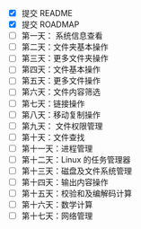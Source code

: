 - [x] 提交 README
- [x] 提交 ROADMAP
- [ ] 第一天： 系统信息查看
- [ ] 第二天：文件夹基本操作
- [ ] 第三天：更多文件夹操作
- [ ] 第四天：文件基本操作
- [ ] 第五天：更多文件操作
- [ ] 第六天：文件内容筛选
- [ ] 第七天：链接操作
- [ ] 第八天：移动复制操作
- [ ] 第九天： 文件权限管理
- [ ] 第十天：文件查找
- [ ] 第十一天：进程管理
- [ ] 第十二天：Linux 的任务管理器
- [ ] 第十三天：磁盘及文件系统管理
- [ ] 第十四天：输出内容操作
- [ ] 第十五天：校验和及编解码计算
- [ ] 第十六天：数学计算
- [ ] 第十七天：网络管理